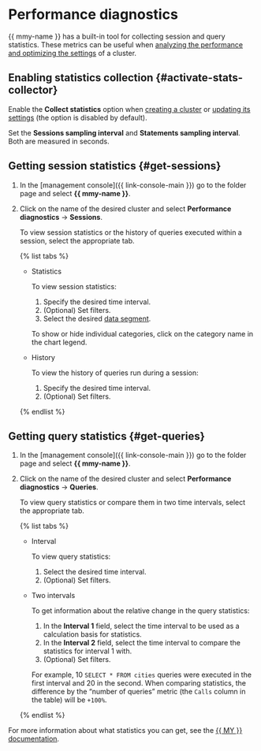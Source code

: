 # Performance diagnostics

{{ mmy-name }} has a built-in tool for collecting session and query statistics. These metrics can be useful when [analyzing the performance and optimizing the settings](../tutorials/profiling-mmy.md) of a cluster.

## Enabling statistics collection {#activate-stats-collector}

Enable the **Collect statistics** option when [creating a cluster](cluster-create.md) or [updating its settings](update.md#change-additional-settings) (the option is disabled by default).

Set the **Sessions sampling interval** and **Statements sampling interval**. Both are measured in seconds.

## Getting session statistics {#get-sessions}

1. In the [management console]({{ link-console-main }}) go to the folder page and select **{{ mmy-name }}**.
1. Click on the name of the desired cluster and select **Performance diagnostics** → **Sessions**.

   To view session statistics or the history of queries executed within a session, select the appropriate tab.

   {% list tabs %}

   * Statistics

      To view session statistics:

      1. Specify the desired time interval.
      1. (Optional) Set filters.
      1. Select the desired [data segment](https://dev.mysql.com/doc/refman/8.0/en/performance-schema-quick-start.html).

      To show or hide individual categories, click on the category name in the chart legend.

   * History

      To view the history of queries run during a session:

      1. Specify the desired time interval.
      1. (Optional) Set filters.

   {% endlist %}


## Getting query statistics {#get-queries}

1. In the [management console]({{ link-console-main }}) go to the folder page and select **{{ mmy-name }}**.
1. Click on the name of the desired cluster and select **Performance diagnostics** → **Queries**.

   To view query statistics or compare them in two time intervals, select the appropriate tab.

   {% list tabs %}

   * Interval

      To view query statistics:

      1. Select the desired time interval.
      1. (Optional) Set filters.

   * Two intervals

      To get information about the relative change in the query statistics:

      1. In the **Interval 1** field, select the time interval to be used as a calculation basis for statistics.
      1. In the **Interval 2** field, select the time interval to compare the statistics for interval 1 with.
      1. (Optional) Set filters.

      For example, 10 `SELECT * FROM cities` queries were executed in the first interval and 20 in the second. When comparing statistics, the difference by the <q>number of queries</q> metric (the `Calls` column in the table) will be `+100%`.

   {% endlist %}

For more information about what statistics you can get, see the [{{ MY }} documentation](https://dev.mysql.com/doc/refman/8.0/en/performance-schema-quick-start.html).
